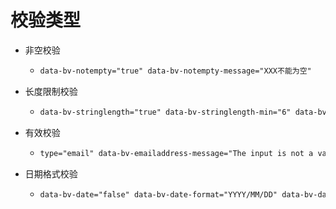# 校验类型 

- 非空校验

  - ```html
    data-bv-notempty="true" data-bv-notempty-message="XXX不能为空"
    ```

- 长度限制校验

  - ```html
    data-bv-stringlength="true" data-bv-stringlength-min="6" data-bv-stringlength-max="30" data-bv-stringlength-message="这个字段长度不得小于6，不得超过30 "
    ```

- 有效校验

  - ```html
    type="email" data-bv-emailaddress-message="The input is not a valid email address"

    ```

- 日期格式校验

  - ```html
    data-bv-date="false" data-bv-date-format="YYYY/MM/DD" data-bv-date-message="The birthday is not valid"

    ```